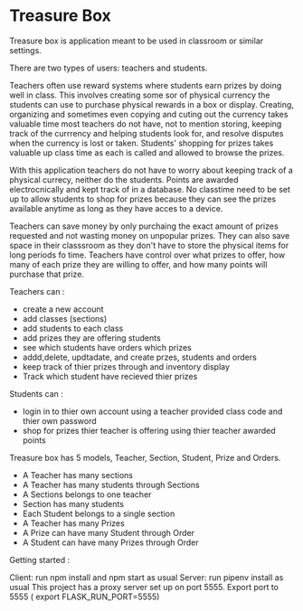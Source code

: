# Treasure Box 

Treasure box is application meant to be used in classroom or similar settings.

There are two types of users: teachers and students. 

Teachers often use reward systems where students earn prizes by doing well in class. This involves creating some sor of  physical currency the students can use to purchase physical rewards in a box or display. Creating, organizing and sometimes even copying and cuting out the currency takes valuable time most teachers do not have, not to mention storing, keeping track of the currrency and helping students look for, and resolve disputes when the currency  is lost or taken.  Students' shopping for prizes takes valuable up  class time as each is called and allowed to browse the prizes. 

With this application teachers do not have to worry about keeping track of a physical currecy, neither do the students. Points are awarded electrocnically and kept track of in a database. No classtime need to be set up to allow students to shop for prizes because they can see the prizes available anytime as long as they have acces to a device. 

Teachers can save money by only purchaing the exact amount of prizes requested and not wasting money on unpopular prizes. They can also save space in their classsroom as they don't have to store the physical items for long periods fo time. Teachers have control over what prizes to offer, how many of each prize they are willing to offer, and how many points will purchase that prize. 

Teachers can : 
 
 - create a new account
 - add classes (sections) 
 - add students to each class 
 - add prizes they are offering students 
 - see which students have orders which prizes 
 - addd,delete, updtadate, and create przes, students and orders 
 - keep track of thier prizes through and inventory display 
 - Track which student have recieved thier prizes 

 Students can : 

 - login in to thier own account using a teacher provided class code and thier own password
 - shop for prizes thier teacher is offering using thier teacher awarded points 


Treasure box has 5 models, Teacher, Section, Student, Prize and Orders. 

- A Teacher has many sections 
- A Teacher has many students through Sections
- A Sections belongs to  one teacher 
- Section has many students 
- Each Student belongs to  a single section
- A Teacher has many Prizes 
- A Prize can have many Student through Order
- A  Student can have many Prizes  through Order 


Getting started : 

Client: run npm install and npm start as usual 
Server: run pipenv install as usual 
     This project has a proxy server set up on port 5555.  Export port to 5555 ( export FLASK_RUN_PORT=5555)



